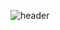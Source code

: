 ![header](https://capsule-render.vercel.app/api?type=waving)

<!-- - 📝 My portfolio is written [here](https://www.notion.so/9c39d21815a84b31a3d6081010ab7a96) -->

